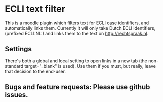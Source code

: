 # ECLI text filter
This is a moodle plugin which filters text for ECLI case identifiers, and automatically
links them. Currently it will only take Dutch ECLI identifiers, (prefixed ECLI:NL:) and
links them to the text on http://rechtspraak.nl.

## Settings
There's both a global and local setting to open links in a new tab (the non-standard
target="_blank" is used). Use them if you must, but really, leave that decision to the
end-user.

## Bugs and feature requests: Please use github issues.